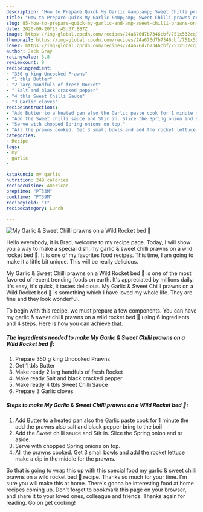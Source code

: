 ```yaml
---
description: "How to Prepare Quick My Garlic &amp;amp; Sweet Chilli prawns on a Wild Rocket bed 🤗"
title: "How to Prepare Quick My Garlic &amp;amp; Sweet Chilli prawns on a Wild Rocket bed 🤗"
slug: 85-how-to-prepare-quick-my-garlic-and-amp-sweet-chilli-prawns-on-a-wild-rocket-bed
date: 2020-09-20T15:45:37.887Z
image: https://img-global.cpcdn.com/recipes/24a676d7b7346cbf/751x532cq70/my-garlic-sweet-chilli-prawns-on-a-wild-rocket-bed-🤗-recipe-main-photo.jpg
thumbnail: https://img-global.cpcdn.com/recipes/24a676d7b7346cbf/751x532cq70/my-garlic-sweet-chilli-prawns-on-a-wild-rocket-bed-🤗-recipe-main-photo.jpg
cover: https://img-global.cpcdn.com/recipes/24a676d7b7346cbf/751x532cq70/my-garlic-sweet-chilli-prawns-on-a-wild-rocket-bed-🤗-recipe-main-photo.jpg
author: Jack Gray
ratingvalue: 3.8
reviewcount: 9
recipeingredient:
- "350 g king Uncooked Prawns"
- "1 tbls Butter"
- "2 larg handfuls of fresh Rocket"
- " Salt and black cracked pepper"
- "4 tbls Sweet Chilli Sauce"
- "3 Garlic cloves"
recipeinstructions:
- "Add Butter to a heated pan also the Garlic paste cook for 1 minute the add the prawns also salt and black pepper bring to the boil"
- "Add the Sweet chilli sauce and Stir in. Slice the Spring onion and st aside."
- "Serve with chopped Spring onions on top."
- "All the prawns cooked. Get 3 small bowls and add the rocket lettuce make a dip in the middle for the prawns."
categories:
- Recipe
tags:
- my
- garlic
- 

katakunci: my garlic  
nutrition: 249 calories
recipecuisine: American
preptime: "PT33M"
cooktime: "PT39M"
recipeyield: "1"
recipecategory: Lunch

---
```



![My Garlic &amp; Sweet Chilli prawns on a Wild Rocket bed 🤗](https://img-global.cpcdn.com/recipes/24a676d7b7346cbf/751x532cq70/my-garlic-sweet-chilli-prawns-on-a-wild-rocket-bed-🤗-recipe-main-photo.jpg)

Hello everybody, it is Brad, welcome to my recipe page. Today, I will show you a way to make a special dish, my garlic &amp; sweet chilli prawns on a wild rocket bed 🤗. It is one of my favorites food recipes. This time, I am going to make it a little bit unique. This will be really delicious.



My Garlic &amp; Sweet Chilli prawns on a Wild Rocket bed 🤗 is one of the most favored of recent trending foods on earth. It's appreciated by millions daily. It's easy, it's quick, it tastes delicious. My Garlic &amp; Sweet Chilli prawns on a Wild Rocket bed 🤗 is something which I have loved my whole life. They are fine and they look wonderful.


To begin with this recipe, we must prepare a few components. You can have my garlic &amp; sweet chilli prawns on a wild rocket bed 🤗 using 6 ingredients and 4 steps. Here is how you can achieve that.

<!--inarticleads1-->

##### The ingredients needed to make My Garlic &amp; Sweet Chilli prawns on a Wild Rocket bed 🤗:

1. Prepare 350 g king Uncooked Prawns
1. Get 1 tbls Butter
1. Make ready 2 larg handfuls of fresh Rocket
1. Make ready  Salt and black cracked pepper
1. Make ready 4 tbls Sweet Chilli Sauce
1. Prepare 3 Garlic cloves




<!--inarticleads2-->

##### Steps to make My Garlic &amp; Sweet Chilli prawns on a Wild Rocket bed 🤗:

1. Add Butter to a heated pan also the Garlic paste cook for 1 minute the add the prawns also salt and black pepper bring to the boil
1. Add the Sweet chilli sauce and Stir in. Slice the Spring onion and st aside.
1. Serve with chopped Spring onions on top.
1. All the prawns cooked. Get 3 small bowls and add the rocket lettuce make a dip in the middle for the prawns.




So that is going to wrap this up with this special food my garlic &amp; sweet chilli prawns on a wild rocket bed 🤗 recipe. Thanks so much for your time. I'm sure you will make this at home. There's gonna be interesting food at home recipes coming up. Don't forget to bookmark this page on your browser, and share it to your loved ones, colleague and friends. Thanks again for reading. Go on get cooking!
